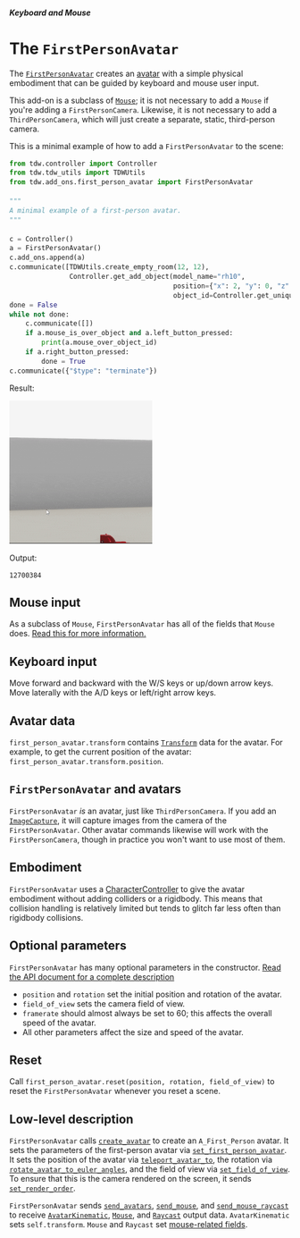 ##### Keyboard and Mouse

# The `FirstPersonAvatar`

The [`FirstPersonAvatar`](../../python/add_ons/first_person_avatar.md) creates an [avatar](../core_concepts/avatars.md) with a simple physical embodiment that can be guided by keyboard and mouse user input.

This add-on is a subclass of [`Mouse`](mouse.md); it is not necessary to add a `Mouse` if you're adding a `FirstPersonCamera`. Likewise, it is not necessary to add a `ThirdPersonCamera`, which will just create a separate, static, third-person camera.

This is a minimal example of how to add a `FirstPersonAvatar` to the scene:

```python
from tdw.controller import Controller
from tdw.tdw_utils import TDWUtils
from tdw.add_ons.first_person_avatar import FirstPersonAvatar

"""
A minimal example of a first-person avatar.
"""

c = Controller()
a = FirstPersonAvatar()
c.add_ons.append(a)
c.communicate([TDWUtils.create_empty_room(12, 12),
               Controller.get_add_object(model_name="rh10",
                                         position={"x": 2, "y": 0, "z": 2},
                                         object_id=Controller.get_unique_id())])
done = False
while not done:
    c.communicate([])
    if a.mouse_is_over_object and a.left_button_pressed:
        print(a.mouse_over_object_id)
    if a.right_button_pressed:
        done = True
c.communicate({"$type": "terminate"})
```

Result:

![](images/first_person_avatar.gif)

Output:

```
12700384
```

## Mouse input

As a subclass of `Mouse`, `FirstPersonAvatar` has all of the fields that `Mouse` does. [Read this for more information.](mouse.md)

## Keyboard input

Move forward and backward with the W/S keys or up/down arrow keys. Move laterally with the A/D keys or left/right arrow keys.

## Avatar data

`first_person_avatar.transform` contains [`Transform`](../../python/object_data/transform.md) data for the avatar. For example, to get the current position of the avatar: `first_person_avatar.transform.position`.

## `FirstPersonAvatar` and avatars

`FirstPersonAvatar` *is* an avatar, just like `ThirdPersonCamera`. If you add an [`ImageCapture`](../../python/add_ons/image_capture.md), it will capture images from the camera of the `FirstPersonAvatar`. Other avatar commands likewise will work with the `FirstPersonCamera`,  though in practice you won't want to use most of them.

## Embodiment

`FirstPersonAvatar` uses a [CharacterController](https://docs.unity3d.com/ScriptReference/CharacterController.html) to give the avatar embodiment without adding colliders or a rigidbody. This means that collision handling is relatively limited but tends to glitch far less often than rigidbody collisions.

## Optional parameters

`FirstPersonAvatar` has many optional parameters in the constructor. [Read the API document for a complete description](../../python/add_ons/first_person_avatar.md)

- `position` and `rotation` set the initial position and rotation of the avatar.
- `field_of_view` sets the camera field of view.
- `framerate` should almost always be set to 60; this affects the overall speed of the avatar.
- All other parameters affect the size and speed of the avatar.

## Reset

Call `first_person_avatar.reset(position, rotation, field_of_view)` to reset the `FirstPersonAvatar` whenever you reset a scene.

## Low-level description

`FirstPersonAvatar` calls [`create_avatar`](../../api/command_api.md#create_avatar) to create an `A_First_Person` avatar. It sets the parameters of the first-person avatar via [`set_first_person_avatar`](../../api/command_api.md#set_first_person_avatar). It sets the position of the avatar via [`teleport_avatar_to`](../../api/command_api.md#teleport_avatar_to), the rotation via [`rotate_avatar_to_euler_angles`](../../api/command_api.md#rotate_avatar_to_euler_angles), and the field of view via [`set_field_of_view`](../../api/command_api.md#set_field_of_view). To ensure that this is the camera rendered on the screen, it sends [`set_render_order`](../../api/command_api.md#set_render_order). 

`FirstPersonAvatar` sends [`send_avatars`](../../api/command_api.md#send_avatars), [`send_mouse`](../../api/command_api.md#send_mouse), and [`send_mouse_raycast`](../../api/command_api.md#send_mouse_raycast) to receive [`AvatarKinematic`](../../api/output_data.md#AvatarKinematic), [`Mouse`](../../api/output_data.md#Mouse), and [`Raycast`](../../api/output_data.md#Raycast) output data. `AvatarKinematic` sets `self.transform`. `Mouse` and `Raycast` set [mouse-related fields](mouse.md).

 


